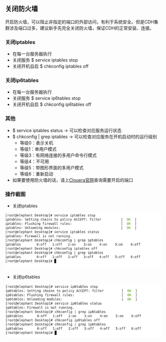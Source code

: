 ## 关闭防火墙

开启防火墙，可以阻止非指定的端口的外部访问，有利于系统安全。但是CDH集群涉及端口过多，建议新手先完全关闭防火墙，保证CDH的正常安装、连接。

### 关闭iptables
- 在每一台服务器执行
- 关闭服务 $ service iptables stop
- 关闭开机自启 $ chkconfig iptables off

### 关闭ip6tables
- 在每一台服务器执行
- 关闭服务 $ service ip6tables stop
- 关闭开机自启 $ chkconfig ip6tables off

### 其他
- $ service iptables status -> 可以检查对应服务运行状态
- $ chkconfig | grep iptables -> 可以检查对应服务在开机启动时的运行级别
	- 等级0：表示关机
	- 等级1：单用户模式
	- 等级3：有网络连接的多用户命令行模式
	- 等级4：不可用
	- 等级5：带图形界面的多用户模式
	- 等级6：重新启动
- 如果要使用防火墙的话，请上[Clouera官网](https://www.cloudera.com/)查询需要开启的端口

### 操作截图
- 关闭iptables

![关闭iptables截图](stop_iptables.png)

- 关闭ip6tables

![关闭ip6tables截图](stop_ip6tables.png)
